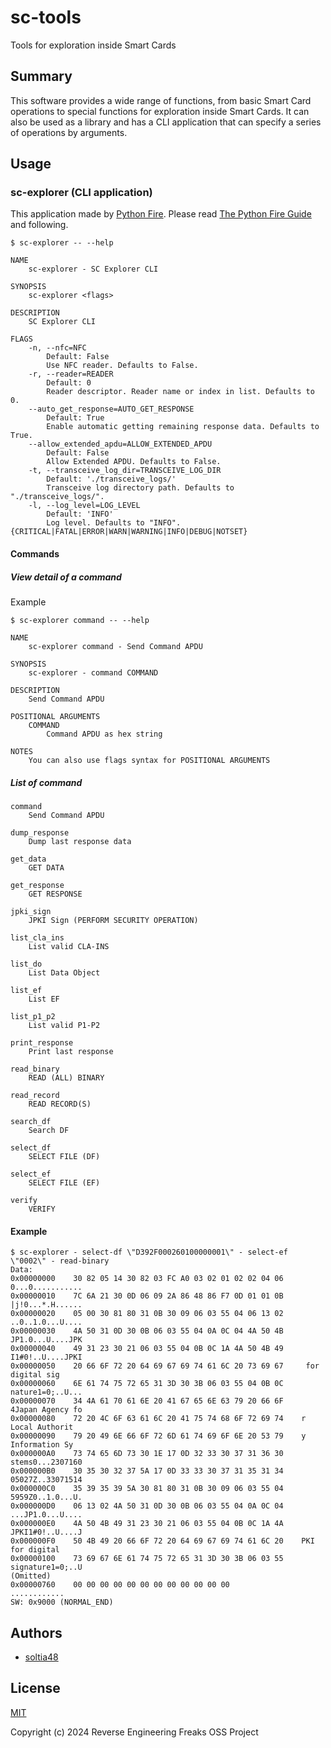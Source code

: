 # sc-tools

Tools for exploration inside Smart Cards

## Summary

This software provides a wide range of functions, from basic Smart Card operations to special functions for exploration inside Smart Cards. It can also be used as a library and has a CLI application that can specify a series of operations by arguments.

## Usage

### sc-explorer (CLI application)

This application made by [Python Fire](https://github.com/google/python-fire). Please read [The Python Fire Guide](https://github.com/google/python-fire/blob/master/docs/guide.md) and following.

```
$ sc-explorer -- --help

NAME
    sc-explorer - SC Explorer CLI

SYNOPSIS
    sc-explorer <flags>

DESCRIPTION
    SC Explorer CLI

FLAGS
    -n, --nfc=NFC
        Default: False
        Use NFC reader. Defaults to False.
    -r, --reader=READER
        Default: 0
        Reader descriptor. Reader name or index in list. Defaults to 0.
    --auto_get_response=AUTO_GET_RESPONSE
        Default: True
        Enable automatic getting remaining response data. Defaults to True.
    --allow_extended_apdu=ALLOW_EXTENDED_APDU
        Default: False
        Allow Extended APDU. Defaults to False.
    -t, --transceive_log_dir=TRANSCEIVE_LOG_DIR
        Default: './transceive_logs/'
        Transceive log directory path. Defaults to "./transceive_logs/".
    -l, --log_level=LOG_LEVEL
        Default: 'INFO'
        Log level. Defaults to "INFO". {CRITICAL|FATAL|ERROR|WARN|WARNING|INFO|DEBUG|NOTSET}
```

#### Commands

##### View detail of a command

Example

```
$ sc-explorer command -- --help

NAME
    sc-explorer command - Send Command APDU

SYNOPSIS
    sc-explorer - command COMMAND

DESCRIPTION
    Send Command APDU

POSITIONAL ARGUMENTS
    COMMAND
        Command APDU as hex string

NOTES
    You can also use flags syntax for POSITIONAL ARGUMENTS
```

##### List of command

```
command
    Send Command APDU

dump_response
    Dump last response data

get_data
    GET DATA

get_response
    GET RESPONSE

jpki_sign
    JPKI Sign (PERFORM SECURITY OPERATION)

list_cla_ins
    List valid CLA-INS

list_do
    List Data Object

list_ef
    List EF

list_p1_p2
    List valid P1-P2

print_response
    Print last response

read_binary
    READ (ALL) BINARY

read_record
    READ RECORD(S)

search_df
    Search DF

select_df
    SELECT FILE (DF)

select_ef
    SELECT FILE (EF)

verify
    VERIFY
```

#### Example

```
$ sc-explorer - select-df \"D392F000260100000001\" - select-ef \"0002\" - read-binary
Data:
0x00000000    30 82 05 14 30 82 03 FC A0 03 02 01 02 02 04 06    0...0...........
0x00000010    7C 6A 21 30 0D 06 09 2A 86 48 86 F7 0D 01 01 0B    |j!0...*.H......
0x00000020    05 00 30 81 80 31 0B 30 09 06 03 55 04 06 13 02    ..0..1.0...U....
0x00000030    4A 50 31 0D 30 0B 06 03 55 04 0A 0C 04 4A 50 4B    JP1.0...U....JPK
0x00000040    49 31 23 30 21 06 03 55 04 0B 0C 1A 4A 50 4B 49    I1#0!..U....JPKI
0x00000050    20 66 6F 72 20 64 69 67 69 74 61 6C 20 73 69 67     for digital sig
0x00000060    6E 61 74 75 72 65 31 3D 30 3B 06 03 55 04 0B 0C    nature1=0;..U...
0x00000070    34 4A 61 70 61 6E 20 41 67 65 6E 63 79 20 66 6F    4Japan Agency fo
0x00000080    72 20 4C 6F 63 61 6C 20 41 75 74 68 6F 72 69 74    r Local Authorit
0x00000090    79 20 49 6E 66 6F 72 6D 61 74 69 6F 6E 20 53 79    y Information Sy
0x000000A0    73 74 65 6D 73 30 1E 17 0D 32 33 30 37 31 36 30    stems0...2307160
0x000000B0    30 35 30 32 37 5A 17 0D 33 33 30 37 31 35 31 34    05027Z..33071514
0x000000C0    35 39 35 39 5A 30 81 80 31 0B 30 09 06 03 55 04    5959Z0..1.0...U.
0x000000D0    06 13 02 4A 50 31 0D 30 0B 06 03 55 04 0A 0C 04    ...JP1.0...U....
0x000000E0    4A 50 4B 49 31 23 30 21 06 03 55 04 0B 0C 1A 4A    JPKI1#0!..U....J
0x000000F0    50 4B 49 20 66 6F 72 20 64 69 67 69 74 61 6C 20    PKI for digital 
0x00000100    73 69 67 6E 61 74 75 72 65 31 3D 30 3B 06 03 55    signature1=0;..U
(Omitted)
0x00000760    00 00 00 00 00 00 00 00 00 00 00 00                ............
SW: 0x9000 (NORMAL_END)
```

## Authors

- [soltia48](https://github.com/soltia48)

## License

[MIT](https://opensource.org/licenses/MIT)

Copyright (c) 2024 Reverse Engineering Freaks OSS Project
